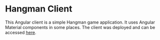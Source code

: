 # Hangman Client
This Angular client is a simple Hangman game application. It uses Angular Material components in some places.
The client was deployed and can be accessed [here](https://hangman-client.vercel.app).
